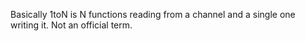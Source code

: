 Basically 1toN is N functions reading from a channel and a single one writing it.
Not an official term.